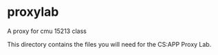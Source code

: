 proxylab
========
A proxy for cmu 15213 class

This directory contains the files you will need for the CS:APP Proxy
Lab.

